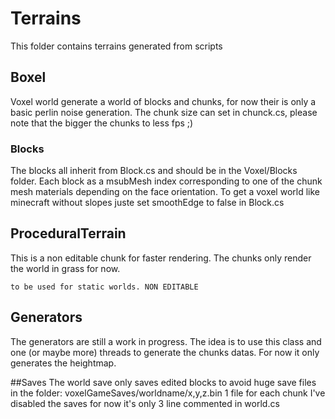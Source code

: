 # Terrains
This folder contains terrains generated from scripts

## Boxel
Voxel world generate a world of blocks and chunks, for now their is only a basic
perlin noise generation. The chunk size can set in chunck.cs,
please note that the bigger the chunks to less fps ;)

### Blocks
The blocks all inherit from Block.cs and should be in the Voxel/Blocks folder.
Each block as a msubMesh index corresponding to one of the chunk mesh materials
depending on the face orientation.
To get a voxel world like minecraft without slopes juste set smoothEdge to false
in Block.cs

## ProceduralTerrain
This is a non editable chunk for faster rendering. The chunks only render the
world in grass for now.

`to be used for static worlds. NON EDITABLE`

## Generators
The generators are still a work in progress. The idea is to use this class and
one (or maybe more) threads to generate the chunks datas. For now it only
generates the heightmap.

##Saves
The world save only saves edited blocks to avoid huge save files in the folder:
voxelGameSaves/worldname/x,y,z.bin
1 file for each chunk
I've disabled the saves for now it's only 3 line commented in world.cs
